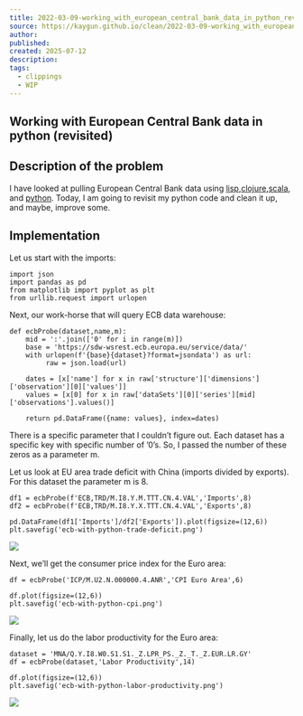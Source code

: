 ```yaml
---
title: 2022-03-09-working_with_european_central_bank_data_in_python_revisited
source: https://kaygun.github.io/clean/2022-03-09-working_with_european_central_bank_data_in_python_revisited.html
author:
published:
created: 2025-07-12
description:
tags:
  - clippings
  - WIP
---
```

## Working with European Central Bank data in python (revisited)

## Description of the problem

I have looked at pulling European Central Bank data using [lisp](https://kaygun.github.io/clean/clean/2020-05-06-processing_ecb_data_with_common_lisp.html),[clojure](https://kaygun.github.io/clean/clean/2020-05-12-ecb_data_with_clojure_and_vega-lite.html),[scala](https://kaygun.github.io/clean/clean/2018-08-30-working_with_european_central_bank_data_in_scala.html), and [python](https://kaygun.github.io/clean/clean/2017-10-01-working_with_european_central_bank_data_in_python.html). Today, I am going to revisit my python code and clean it up, and maybe, improve some.

## Implementation

Let us start with the imports:

```
import json
import pandas as pd
from matplotlib import pyplot as plt
from urllib.request import urlopen
```

Next, our work-horse that will query ECB data warehouse:

```
def ecbProbe(dataset,name,m):
    mid = ':'.join(['0' for i in range(m)])
    base = 'https://sdw-wsrest.ecb.europa.eu/service/data/'
    with urlopen(f'{base}{dataset}?format=jsondata') as url:
         raw = json.load(url)

    dates = [x['name'] for x in raw['structure']['dimensions']['observation'][0]['values']]
    values = [x[0] for x in raw['dataSets'][0]['series'][mid]['observations'].values()]

    return pd.DataFrame({name: values}, index=dates)
```

There is a specific parameter that I couldn’t figure out. Each dataset has a specific key with specific number of ’0’s. So, I passed the number of these zeros as a parameter m.

Let us look at EU area trade deficit with China (imports divided by exports). For this dataset the parameter m is 8.

```
df1 = ecbProbe(f'ECB,TRD/M.I8.Y.M.TTT.CN.4.VAL','Imports',8)
df2 = ecbProbe(f'ECB,TRD/M.I8.Y.X.TTT.CN.4.VAL','Exports',8)

pd.DataFrame(df1['Imports']/df2['Exports']).plot(figsize=(12,6))
plt.savefig('ecb-with-python-trade-deficit.png')
```
![](https://kaygun.github.io/media/2022-03-09-working_with_european_central_bank_data_in_python_revisited_0.png)

Next, we’ll get the consumer price index for the Euro area:

```
df = ecbProbe('ICP/M.U2.N.000000.4.ANR','CPI Euro Area',6)

df.plot(figsize=(12,6))
plt.savefig('ecb-with-python-cpi.png')
```
![](https://kaygun.github.io/media/2022-03-09-working_with_european_central_bank_data_in_python_revisited_1.png)

Finally, let us do the labor productivity for the Euro area:

```
dataset = 'MNA/Q.Y.I8.W0.S1.S1._Z.LPR_PS._Z._T._Z.EUR.LR.GY'
df = ecbProbe(dataset,'Labor Productivity',14)

df.plot(figsize=(12,6))
plt.savefig('ecb-with-python-labor-productivity.png')
```
![](https://kaygun.github.io/media/2022-03-09-working_with_european_central_bank_data_in_python_revisited_2.png)


